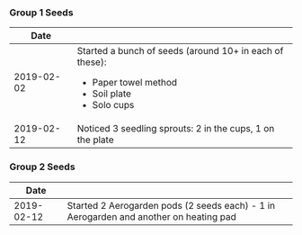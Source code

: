 


### Group 1 Seeds
| Date | |
|-|-|
|2019-02-02| Started a bunch of seeds (around 10+ in each of these):<ul><li>Paper towel method</li><li>Soil plate</li><li>Solo cups</li></ul>|
|2019-02-12| Noticed 3 seedling sprouts: 2 in the cups, 1 on the plate|


### Group 2 Seeds
| Date | |
|-|-|
|2019-02-12| Started 2 Aerogarden pods (2 seeds each) - 1 in Aerogarden and another on heating pad|